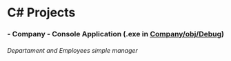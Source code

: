 # C# Projects

### - Company - Console Application (.exe in [Company/obj/Debug](https://github.com/isaiasvallejos/csharp/tree/master/Company/Company/obj/Debug))

###### Departament and Employees simple manager
